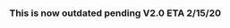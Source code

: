 <body class="c22"><h3 class="c18" id="h.zwigvrk2u4j"><span class="c6">This is now outdated pending V2.0 ETA 2/15/20
